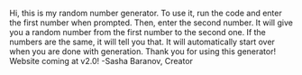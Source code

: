 Hi, this is my random number generator.
To use it, run the code and enter the first number when prompted.
Then, enter the second number.
It will give you a random number from the first number to the second one.
If the numbers are the same, it will tell you that.
It will automatically start over when you are done with generation.
Thank you for using this generator!
Website coming at v2.0!
-Sasha Baranov, Creator
